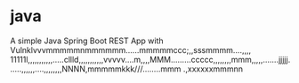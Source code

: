 # java

A simple Java Spring Boot REST App with Vulnklvvvmmmmmnmmmmmm......mmmmmccc;,,sssmmmm....,,,,
11111l,,,,,,,,,,,.....cllld,,,,,,,,,,,vvvvv....m,,,,MMM.........ccccc,,,,,,,,mmm,,,,,.......jjjjj......,,,,,,....,,,,,,,,NNNN,mmmmmkkk///........mmm
.,xxxxxxmmmnn
